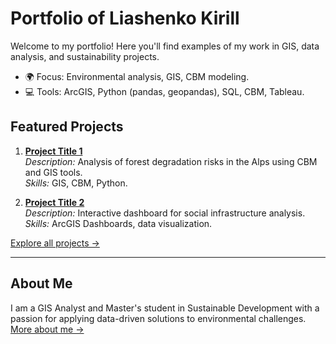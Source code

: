 # Portfolio of Liashenko Kirill

Welcome to my portfolio! Here you'll find examples of my work in GIS, data analysis, and sustainability projects.  
- 🌍 Focus: Environmental analysis, GIS, CBM modeling.  
- 💻 Tools: ArcGIS, Python (pandas, geopandas), SQL, CBM, Tableau.  

## Featured Projects
1. **[Project Title 1](projects/project1/README.md)**  
   *Description:* Analysis of forest degradation risks in the Alps using CBM and GIS tools.  
   *Skills:* GIS, CBM, Python.  

2. **[Project Title 2](projects/project2/README.md)**  
   *Description:* Interactive dashboard for social infrastructure analysis.  
   *Skills:* ArcGIS Dashboards, data visualization.  

[Explore all projects →](projects)

---

## About Me
I am a GIS Analyst and Master's student in Sustainable Development with a passion for applying data-driven solutions to environmental challenges.  
[More about me →](contact.md)
